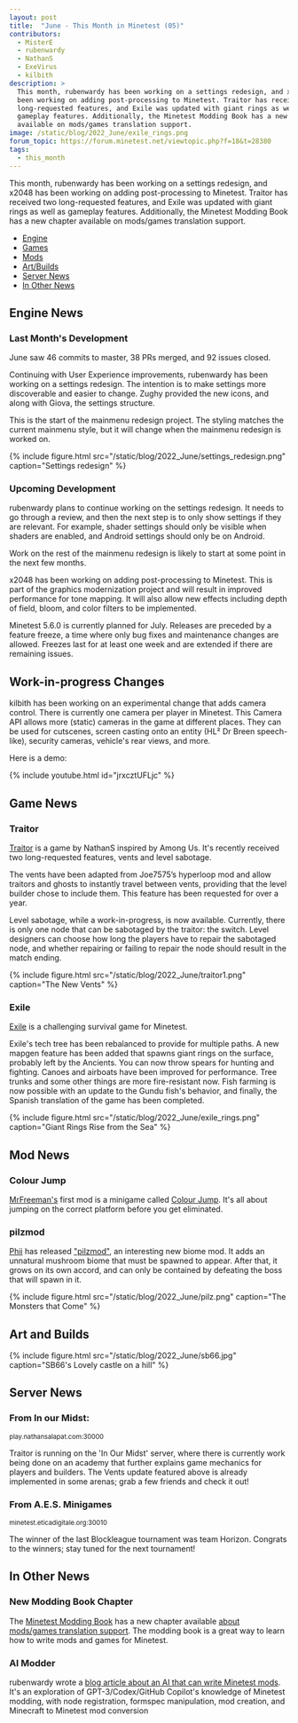 ```yaml
---
layout: post
title:  "June - This Month in Minetest (05)"
contributors:
  - MisterE
  - rubenwardy
  - NathanS
  - ExeVirus
  - kilbith
description: >
  This month, rubenwardy has been working on a settings redesign, and x2048 has
  been working on adding post-processing to Minetest. Traitor has received two
  long-requested features, and Exile was updated with giant rings as well as
  gameplay features. Additionally, the Minetest Modding Book has a new chapter
  available on mods/games translation support.
image: /static/blog/2022_June/exile_rings.png
forum_topic: https://forum.minetest.net/viewtopic.php?f=18&t=28380
tags:
  - this_month
---
```


This month, rubenwardy has been working on a settings redesign, and x2048 has
been working on adding post-processing to Minetest. Traitor has received two
long-requested features, and Exile was updated with giant rings as well as
gameplay features. Additionally, the Minetest Modding Book has a new chapter
available on mods/games translation support.

<!-- more -->

*  [Engine](#engine)
*  [Games](#games)
*  [Mods](#mods)
*  [Art/Builds](#art)
*  [Server News](#s-news)
*  [In Other News](#o-news)


## Engine News <a name="engine"></a>

### Last Month's Development

June saw 46 commits to master, 38 PRs merged, and 92 issues closed.

Continuing with User Experience improvements, rubenwardy has been working on a
settings redesign. The intention is to make settings more discoverable and
easier to change. Zughy provided the new icons, and along with Giova, the
settings structure.

This is the start of the mainmenu redesign project. The styling matches the
current mainmenu style, but it will change when the mainmenu redesign is worked
on.

{% include figure.html src="/static/blog/2022_June/settings_redesign.png" caption="Settings redesign" %}

### Upcoming Development

rubenwardy plans to continue working on the settings redesign. It needs to go
through a review, and then the next step is to only show settings if they are
relevant. For example, shader settings should only be visible when shaders are
enabled, and Android settings should only be on Android.

Work on the rest of the mainmenu redesign is likely to start at some point in
the next few months.

x2048 has been working on adding post-processing to Minetest. This is part
of the graphics modernization project and will result in improved performance
for tone mapping. It will also allow new effects including depth of field, bloom,
and color filters to be implemented.

Minetest 5.6.0 is currently planned for July. Releases are preceded by a
feature freeze, a time where only bug fixes and maintenance changes
are allowed. Freezes last for at least one week and are extended if there are
remaining issues.

## Work-in-progress Changes

kilbith has been working on an experimental change that adds camera control.
There is currently one camera per player in Minetest. This Camera API allows
more (static) cameras in the game at different places. They can be used for
cutscenes, screen casting onto an entity (HL² Dr Breen speech-like), security
cameras, vehicle's rear views, and more.

Here is a demo:

{% include youtube.html id="jrxcztUFLjc" %}


## Game News <a name="games"></a>

### Traitor

[Traitor](https://notabug.org/NathanS21/Traitor) is a game by NathanS
inspired by Among Us. It's recently received two long-requested features, vents
and level sabotage.

The vents have been adapted from Joe7575’s hyperloop mod and allow traitors and
ghosts to instantly travel between vents, providing that the level builder chose
to include them. This feature has been requested for over a year.

Level sabotage, while a work-in-progress, is now available. Currently,
there is only one node that can be sabotaged by the traitor: the switch. Level
designers can choose how long the players have to repair the sabotaged node, and
whether repairing or failing to repair the node should result in the match
ending.

{% include figure.html src="/static/blog/2022_June/traitor1.png" caption="The New Vents" %}

### Exile

[Exile](https://content.minetest.net/packages/Mantar/exile/) is a challenging
survival game for Minetest.

Exile's tech tree has been rebalanced to provide for multiple paths. A new
mapgen feature has been added that spawns giant rings on the surface, probably
left by the Ancients. You can now throw spears for hunting and fighting. Canoes
and airboats have been improved for performance. Tree trunks and some other
things are more fire-resistant now. Fish farming is now possible with an update
to the Gundu fish's behavior, and finally, the Spanish translation of the game
has been completed.

{% include figure.html src="/static/blog/2022_June/exile_rings.png" caption="Giant Rings Rise from the Sea" %}

## Mod News <a name="mods"></a>
### Colour Jump

[MrFreeman's](https://content.minetest.net/users/MrFreeman/) first mod is a
minigame called
[Colour Jump](https://content.minetest.net/packages/MrFreeman/colour_jump/).
It's all about jumping on the correct platform before you get eliminated.

### pilzmod

[Phii](https://content.minetest.net/users/Phii/) has released
["pilzmod"](https://content.minetest.net/packages/Phii/pilzmod/), an interesting
new biome mod. It adds an unnatural mushroom biome that must be spawned to
appear. After that, it grows on its own accord, and can only be contained by
defeating the boss that will spawn in it.

{% include figure.html src="/static/blog/2022_June/pilz.png" caption="The Monsters that Come" %}

## Art and Builds <a name="art"></a>

{% include figure.html src="/static/blog/2022_June/sb66.jpg" caption="SB66's Lovely castle on a hill" %}


## Server News <a name="s-news"></a>

### From In our Midst:
<sub>play.nathansalapat.com:30000</sub>

Traitor is running on the 'In Our Midst' server, where there is currently work
being done on an academy that further explains game mechanics for players and
builders. The Vents update featured above is already implemented in some arenas;
grab a few friends and check it out!

### From A.E.S. Minigames
<sub>minetest.eticadigitale.org:30010</sub>

The winner of the last Blockleague tournament was team Horizon. Congrats to the
winners; stay tuned for the next tournament!

## In Other News <a name="o-news"></a>

### New Modding Book Chapter

The [Minetest Modding Book](https://rubenwardy.com/minetest_modding_book/) has a
new chapter available
[about mods/games translation support](https://rubenwardy.com/minetest_modding_book/en/quality/translations.html).
The modding book is a great way to learn how to write mods and games for
Minetest.

### AI Modder

rubenwardy wrote a
[blog article about an AI that can write Minetest
mods](https://blog.rubenwardy.com/2022/06/22/gpt-3-minetest-modding/).
It's an exploration of GPT-3/Codex/GitHub Copilot&#39;s knowledge of Minetest
modding, with node registration, formspec manipulation, mod creation, and
Minecraft to Minetest mod conversion
